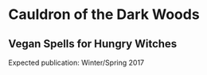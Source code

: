 # Cauldron of the Dark Woods

## Vegan Spells for Hungry Witches

Expected publication: Winter/Spring 2017
